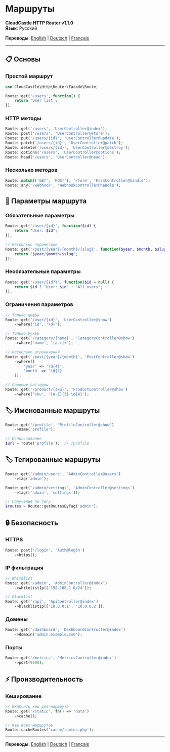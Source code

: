 # Маршруты

**CloudCastle HTTP Router v1.1.0**  
**Язык**: Русский

**Переводы**: [English](../../en/documentation/routes.md) | [Deutsch](../../de/documentation/routes.md) | [Français](../../fr/documentation/routes.md)

---

## 📋 Основы

### Простой маршрут

```php
use CloudCastle\Http\Router\Facade\Route;

Route::get('/users', function() {
    return 'User list';
});
```

### HTTP методы

```php
Route::get('/users', 'UserController@index');
Route::post('/users', 'UserController@store');
Route::put('/users/{id}', 'UserController@update');
Route::patch('/users/{id}', 'UserController@patch');
Route::delete('/users/{id}', 'UserController@destroy');
Route::options('/users', 'UserController@options');
Route::head('/users', 'UserController@head');
```

### Несколько методов

```php
Route::match(['GET', 'POST'], '/form', 'FormController@handle');
Route::any('/webhook', 'WebhookController@handle');
```

## 🔗 Параметры маршрута

### Обязательные параметры

```php
Route::get('/user/{id}', function($id) {
    return "User: $id";
});

// Несколько параметров
Route::get('/post/{year}/{month}/{slug}', function($year, $month, $slug) {
    return "$year/$month/$slug";
});
```

### Необязательные параметры

```php
Route::get('/user/{id?}', function($id = null) {
    return $id ? "User: $id" : "All users";
});
```

### Ограничения параметров

```php
// Только цифры
Route::get('/user/{id}', 'UserController@show')
    ->where('id', '\d+');

// Только буквы
Route::get('/category/{name}', 'CategoryController@show')
    ->where('name', '[a-z]+');

// Несколько ограничений
Route::get('/post/{year}/{month}', 'PostController@show')
    ->where([
        'year' => '\d{4}',
        'month' => '\d{2}'
    ]);

// Сложные паттерны
Route::get('/product/{sku}', 'ProductController@show')
    ->where('sku', '[A-Z]{3}-\d{4}');
```

## 🏷️ Именованные маршруты

```php
Route::get('/profile', 'ProfileController@show')
    ->name('profile');

// Использование
$url = route('profile');  // /profile
```

## 🏷️ Тегированные маршруты

```php
Route::get('/admin/users', 'AdminController@users')
    ->tag('admin');

Route::get('/admin/settings', 'AdminController@settings')
    ->tag(['admin', 'settings']);

// Получение по тегу
$routes = Route::getRoutesByTag('admin');
```

## 🔒 Безопасность

### HTTPS

```php
Route::post('/login', 'Auth@login')
    ->https();
```

### IP фильтрация

```php
// Whitelist
Route::get('/admin', 'AdminController@index')
    ->whitelistIp(['192.168.1.0/24']);

// Blacklist
Route::get('/api', 'ApiController@index')
    ->blacklistIp(['10.0.0.1', '10.0.0.2']);
```

### Домены

```php
Route::get('/dashboard', 'DashboardController@index')
    ->domain('admin.example.com');
```

### Порты

```php
Route::get('/metrics', 'MetricsController@index')
    ->port(9090);
```

## ⚡ Производительность

### Кеширование

```php
// Включить кеш для маршрута
Route::get('/static', fn() => 'data')
    ->cache();

// Кеш всех маршрутов
Route::cacheRoutes('cache/routes.php');
```

---

**Переводы**: [English](../../en/documentation/routes.md) | [Deutsch](../../de/documentation/routes.md) | [Français](../../fr/documentation/routes.md)
